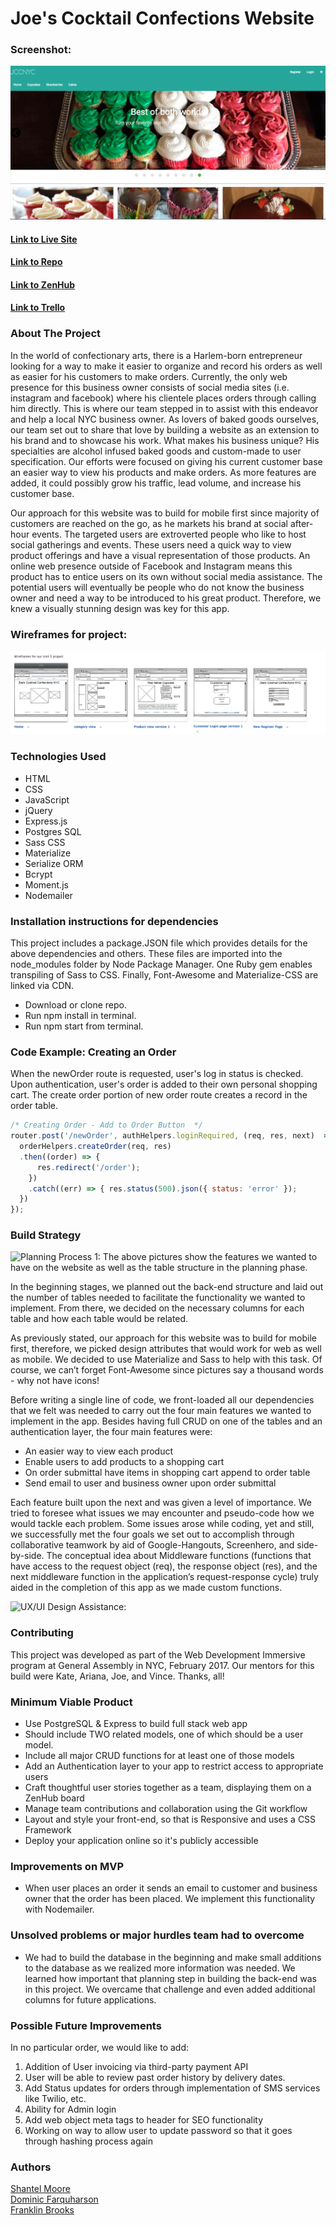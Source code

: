 # Joe's Cocktail Confections Website

### Screenshot:
  ![Screenshot](public/images/siteHome.png)

#### [Link to Live Site](https://pacific-savannah-99868.herokuapp.com/)  
#### [Link to Repo](https://github.com/franklinbrooks/Joes-Cocktail-Confections)  
#### [Link to ZenHub](https://github.com/franklinbrooks/Joes-Cocktail-Confections/issues/1#boards?repos=80679483)  

#### [Link to Trello](https://trello.com/b/hEVqZmX5/joes-cocktail-confections)

### About The Project

In the world of confectionary arts, there is a Harlem-born entrepreneur looking for a way to make it easier to organize and record his orders as well as easier for his customers to make orders. Currently, the only web presence for this business owner consists of social media sites (i.e. instagram and facebook) where his clientele places orders through calling him directly.  This is where our team stepped in to assist with this endeavor and help a local NYC business owner.  As lovers of baked goods ourselves, our team set out to share that love by building a website as an extension to his brand and to showcase his work.  What makes his business unique?  His specialties are alcohol infused baked goods and custom-made to user specification.  Our efforts were focused on giving his current customer base an easier way to view his products and make orders. As more features are added, it could possibly grow his traffic, lead volume, and increase his customer base.

Our approach for this website was to build for mobile first since majority of customers are reached on the go, as he markets his brand at social after-hour events. The targeted users are extroverted people who like to host social gatherings and events. These users need a quick way to view product offerings and have a visual representation of those products.  An online web presence outside of Facebook and Instagram means this product has to entice users on its own without social media assistance. The potential users will eventually be people who do not know the business owner and need a way to be introduced to his great product. Therefore, we knew a visually stunning design was key for this app. 


### Wireframes for project:
  ![Wireframe 1:](public/images/wireframe.png)



### Technologies Used
- HTML
- CSS
- JavaScript
- jQuery
- Express.js
- Postgres SQL
- Sass CSS
- Materialize
- Serialize ORM
- Bcrypt
- Moment.js
- Nodemailer


### Installation instructions for dependencies
This project includes a package.JSON file which provides details for the above dependencies and others.  These files are imported into the node_modules folder by Node Package Manager. One Ruby gem enables transpiling of Sass to CSS.  Finally, Font-Awesome and Materialize-CSS are linked via CDN.

- Download or clone repo.
- Run npm install in terminal.
- Run npm start from terminal.

### Code Example: Creating an Order
When the newOrder route is requested, user's log in status is checked. Upon authentication, user's order is added to their own personal shopping cart. The create order portion of new order route creates a record in the order table.

```javascript
/* Creating Order - Add to Order Button  */
router.post('/newOrder', authHelpers.loginRequired, (req, res, next)  => {
  orderHelpers.createOrder(req, res)
  .then((order) => {
      res.redirect('/order');
    })
    .catch((err) => { res.status(500).json({ status: 'error' });
  })
});


````
### Build Strategy
 ![Planning Process 1:](public/images/Planning.jpg)
The above pictures show the features we wanted to have on the website as well as the table structure in the planning phase.

In the beginning stages, we planned out the back-end structure and laid out the number of tables needed to facilitate the functionality we wanted to implement. From there, we decided on the necessary columns for each table and how each table would be related. 

As previously stated, our approach for this website was to build for mobile first, therefore, we picked design attributes that would work for web as well as mobile. We decided to use Materialize and Sass to help with this task. Of course, we can’t forget Font-Awesome since pictures say a thousand words - why not have icons!

Before writing a single line of code, we front-loaded all our dependencies that we felt was needed to carry out the four main features we wanted to implement in the app.  Besides having full CRUD on one of the tables and an authentication layer, the four main features were:

- An easier way to view each product
- Enable users to add products to a shopping cart
- On order submittal have items in shopping cart append to order table
- Send email to user and business owner upon order submittal

Each feature built upon the next and was given a level of importance. We tried to foresee what issues we may encounter and pseudo-code how we would tackle each problem.  Some issues arose while coding, yet and still, we successfully met the four goals we set out to accomplish through collaborative teamwork by aid of Google-Hangouts, Screenhero, and side-by-side. The conceptual idea about Middleware functions (functions that have access to the request object (req), the response object (res), and the next middleware function in the application’s request-response cycle) truly aided in the completion of this app as we made custom functions.

 ![UX/UI Design Assistance:](public/images/UXUI.jpg)

### Contributing
This project was developed as part of the Web Development Immersive program at General Assembly in NYC, February 2017. Our mentors for this build were Kate, Ariana, Joe, and Vince. Thanks, all!

### Minimum Viable Product
- Use PostgreSQL & Express to build full stack web app
- Should include TWO related models, one of which should be a user model.
- Include all major CRUD functions for at least one of those models
- Add an Authentication layer to your app to restrict access to appropriate users
- Craft thoughtful user stories together as a team, displaying them on a ZenHub board
- Manage team contributions and collaboration using the Git workflow
- Layout and style your front-end, so that is Responsive and uses a CSS Framework
- Deploy your application online so it's publicly accessible

### Improvements on MVP
- When user places an order it sends an email to customer and business owner that the order has been placed. We implement this functionality with Nodemailer.

### Unsolved problems or major hurdles team had to overcome
- We had to build the database in the beginning and make small additions to the database as we realized more information was needed. We learned how important that planning step in building the back-end was in this project. We overcame that challenge and even added additional columns for future applications.


### Possible Future Improvements
In no particular order, we would like to add:
  1. Addition of User invoicing via third-party payment API
  2. User will be able to review past order history by delivery dates.
  3. Add Status updates for orders through implementation of SMS services like Twilio, etc.
  4. Ability for Admin login
  5. Add web object meta tags to header for SEO functionality
  6. Working on way to allow user to update password so that it goes through hashing process again
  

### Authors
  [Shantel Moore](moore.shantel@gmail.com)   
  [Dominic Farquharson](farquharsondominic@gmail.com)    
  [Franklin Brooks](fcb@franklinchristopherbrooks.com)
